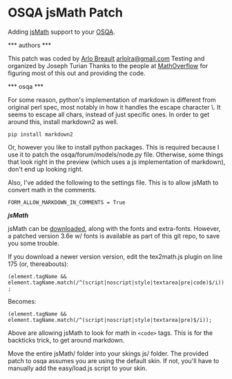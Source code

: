 OSQA jsMath Patch
=================

Adding [jsMath](http://www.math.union.edu/~dpvc/jsMath/) support to your [OSQA](http://www.osqa.net/).


*** authors ***

This patch was coded by [Arlo Breault](http://thoughtherder.com/) <arlolra@gmail.com>
Testing and organized by Joseph Turian
Thanks to the people at [MathOverflow](http://mathoverflow.net/) for figuring most of this out and providing the code.

*** osqa ***

For some reason, python's implementation of markdown is different from original perl spec,
most notably in how it handles the escape character \\. It seems to escape all chars, instead
of just specific ones. In order to get around this, install markdown2 as well.

`pip install markdown2`

Or, however you like to install python packages.
This is required because I use it to patch the osqa/forum/models/node.py file.
Otherwise, some things that look right in the preview (which uses a js implementation of markdown),
don't end up looking right.

Also, I've added the following to the settings file. This is to allow jsMath to convert math in the comments.

`FORM_ALLOW_MARKDOWN_IN_COMMENTS = True`


***jsMath***

jsMath can be [downloaded](http://sourceforge.net/projects/jsmath/files/), along with the fonts and extra-fonts.
However, a patched version 3.6e w/ fonts is available as part of this git repo, to save you some trouble.

If you download a newer version  version, edit the tex2math.js plugin on line 175 (or, thereabouts):

`(element.tagName && element.tagName.match(/^(script|noscript|style|textarea|pre|code)$/i));`

Becomes:

`(element.tagName && element.tagName.match(/^(script|noscript|style|textarea|pre)$/i));`

Above are allowing jsMath to look for math in `<code>` tags.
This is for the backticks trick, to get around markdown.

Move the entire jsMath/ folder into your skings js/ folder.
The provided patch to osqa assumes you are using the default skin.
If not, you'll have to manually add the easy/load.js script to your skin.